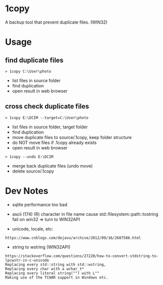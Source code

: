 
# 1copy

A backup tool that prevent duplicate files. (WIN32)

# Usage
## find duplicate files
```
> 1copy C:\User\photo
```
- list files in source folder
- find duplication 
- open result in web browser

## cross check duplicate files
```
> 1copy E:\DCIM --target=C:\User\photo
``` 
- list files in source folder, target folder
- find duplication 
- move duplicate files to source/.1copy, keep folder structure
- do NOT move files if .1copy already exists
- open result in web browser

```
> 1copy --undo E:\DCIM
```
- merge back duplicate files (undo move)
- delete source/.1copy

# Dev Notes
* sqlite performance too bad

* ascii (174) (R) character in file name cause std::filesystem::path::tostring fail on win32
=> turn to WIN32API

* unicode, locale, etc:
```
https://www.cnblogs.com/dejavu/archive/2012/09/16/2687586.html
```

* string to wstring (WIN32API)
```
https://stackoverflow.com/questions/27220/how-to-convert-stdstring-to-lpcwstr-in-c-unicode
Replacing every std::string with std::wstring,
Replacing every char with a wchar_t*
Replacing every literal string("") with L""
Making use of the TCHAR support in Windows etc. 
```

